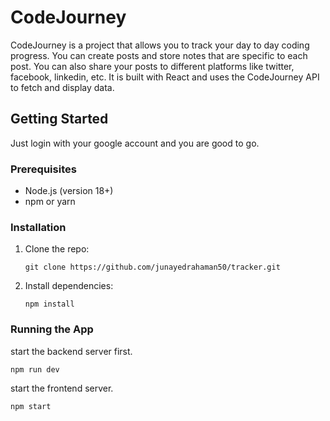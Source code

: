 # CodeJourney

CodeJourney is a project that allows you to track your day to day coding progress. You can create posts and store notes that are specific to each post. You can also share your posts to different platforms like twitter, facebook, linkedin, etc. It is built with React and uses the CodeJourney API to fetch and display data.

## Getting Started

Just login with your google account and you are good to go.

### Prerequisites

- Node.js (version 18+)
- npm or yarn

### Installation

1. Clone the repo:

   ```
   git clone https://github.com/junayedrahaman50/tracker.git
   ```

2. Install dependencies:
   ```
   npm install
   ```

### Running the App

start the backend server first.

```
npm run dev
```

start the frontend server.

```
npm start
```
